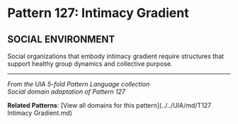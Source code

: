 # Pattern 127: Intimacy Gradient

## SOCIAL ENVIRONMENT

Social organizations that embody intimacy gradient require structures that support healthy group dynamics and collective purpose.

---

*From the UIA 5-fold Pattern Language collection*  
*Social domain adaptation of Pattern 127*

**Related Patterns**: [View all domains for this pattern](../../UIA/md/T127 Intimacy Gradient.md)